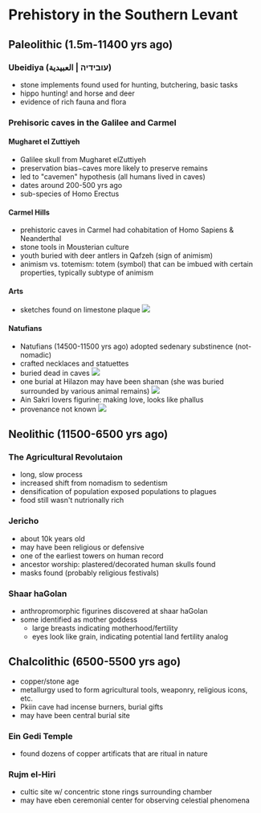 # Prehistory in the Southern Levant
## Paleolithic (1.5m-11400 yrs ago)
### Ubeidiya (עובידיה | العبيدية)
- stone implements found used for hunting, butchering, basic tasks
- hippo hunting! and horse and deer
- evidence of rich fauna and flora
### Prehisoric caves in the Galilee and Carmel
#### Mugharet el Zuttiyeh
- Galilee skull from Mugharet elZuttiyeh
- preservation bias$-$caves more likely to preserve remains
- led to "cavemen" hypothesis (all humans lived in caves)
- dates around 200-500 yrs ago
- sub-species of Homo Erectus
#### Carmel Hills
- prehistoric caves in Carmel had cohabitation of Homo Sapiens & Neanderthal
- stone tools in Mousterian culture
- youth buried with deer antlers in Qafzeh (sign of animism)
- animism vs. totemism: totem (symbol) that can be imbued with certain properties, typically subtype of animism
#### Arts
- sketches found on limestone plaque
![](https://upload.wikimedia.org/wikipedia/commons/thumb/2/2b/Stone_Age_Animal_Carving%2C_Hayonim_Cave%2C_28000_BP.jpg/1024px-Stone_Age_Animal_Carving%2C_Hayonim_Cave%2C_28000_BP.jpg)
#### Natufians
- Natufians (14500-11500 yrs ago) adopted sedenary substinence (not-nomadic)
- crafted necklaces and statuettes
- buried dead in caves
![](https://www.museums.cam.ac.uk/sites/default/files/inline-images/Necklace%20excavated%20by%20Turville%20Petrie%20700%20pixels.png)
- one burial at Hilazon may have been shaman (she was buried surrounded by various animal remains)
![](https://i.natgeofe.com/n/03346141-9167-4daf-94d0-1d9449f63fd9/25283_4x3.jpg)
- Ain Sakri lovers figurine: making love, looks like phallus
- provenance not known
![](https://media.britishmuseum.org/media/Repository/Documents/2014_10/9_12/a6d30e49_7ec1_4522_8421_a3bf00cdfead/mid_00512085_001.jpg)
## Neolithic (11500-6500 yrs ago)
### The Agricultural Revolutaion
- long, slow process
- increased shift from nomadism to sedentism
- densification of population exposed populations to plagues
- food still wasn't nutrionally rich
### Jericho
- about 10k years old
- may have been religious or defensive
- one of the earliest towers on human record
- ancestor worship: plastered/decorated human skulls found
- masks found (probably religious festivals)
### Shaar haGolan
- anthropromorphic figurines discovered at shaar haGolan
- some identified as mother goddess
  - large breasts indicating motherhood/fertility
  - eyes look like grain, indicating potential land fertility analog
## Chalcolithic (6500-5500 yrs ago)
- copper/stone age
- metallurgy used to form agricultural tools, weaponry, religious icons, etc.
- Pkiin cave had incense burners, burial gifts
- may have been central burial site
### Ein Gedi Temple
- found dozens of copper artificats that are ritual in nature
### Rujm el-Hiri 
- cultic site w/ concentric stone rings surrounding chamber
- may have eben ceremonial center for observing celestial phenomena